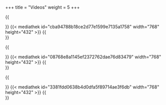 +++
title = "Videos"
weight = 5
+++

{{<section title="Präsentation">}}
{{< mediathek id="cba94788b18ce2d77e1599e7135a1758" width="768" height="432" >}}
{{</section>}}

{{<section title="Gameplay">}}
{{< mediathek id="08768e8a1145ef2372762dae76d83479" width="768" height="432"  >}}
{{</section>}}

{{<section title="Editor">}}
{{< mediathek id="3381fdd0638b4d0dfa5f89714ae3f6db" width="768" height="432" >}}
{{</section>}}
